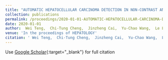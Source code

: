 ```yaml
---
title: "AUTOMATIC HEPATOCELLULAR CARCINOMA DETECTION IN NON-CONTRAST AND VENOUS COMPUTED TOMOGRAPHY OF CIRRHOTIC PATIENTS-A THREE DIMENSIONAL DEEP LEARNING BASED APPROACH"
collection: publications
permalink: /proceedings/2020-01-01-AUTOMATIC-HEPATOCELLULAR-CARCINOMA-DETECTION-IN-NON-CONTRAST-AND-VENOUS-COMPUTED-TOMOGRAPHY-OF-CIRRHOTIC-PATIENTS-A-THREE-DIMENSIONAL-DEEP-LEARNING-BASED-APPROACH
date: 2020-01-01
author:  Wei Teng,  Chi-Tung Cheng,  Jinzheng Cai,  Yu-Chao Wang,  Le Lu,  Chun-Nan Yeh,  Chun-Yen Lin,  Wei-Chen Lee,  Ta-Sen Yeh,  <b>Adam P Harrison</b>,  Chien-Hung Liao, 
venue: 'In the proceedings of HEPATOLOGY'
citation: ' Wei Teng,  Chi-Tung Cheng,  Jinzheng Cai,  Yu-Chao Wang,  Le Lu,  Chun-Nan Yeh,  Chun-Yen Lin,  Wei-Chen Lee,  Ta-Sen Yeh,  <b>Adam P Harrison</b>,  Chien-Hung Liao, &quot;AUTOMATIC HEPATOCELLULAR CARCINOMA DETECTION IN NON-CONTRAST AND VENOUS COMPUTED TOMOGRAPHY OF CIRRHOTIC PATIENTS-A THREE DIMENSIONAL DEEP LEARNING BASED APPROACH.&quot; In the proceedings of HEPATOLOGY, 2020.'
---
```

Use [Google Scholar](https://scholar.google.com/scholar?q=AUTOMATIC+HEPATOCELLULAR+CARCINOMA+DETECTION+IN+NON+CONTRAST+AND+VENOUS+COMPUTED+TOMOGRAPHY+OF+CIRRHOTIC+PATIENTS+A+THREE+DIMENSIONAL+DEEP+LEARNING+BASED+APPROACH){:target="_blank"} for full citation